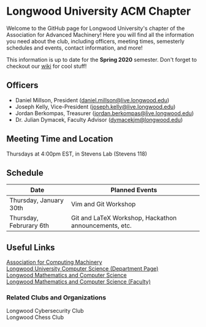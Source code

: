 # Longwood University ACM Chapter
Welcome to the GitHub page for Longwood University's chapter of the Association for Advanced Machinery! Here you will find all the information you need about the club, including officers, meeting times, semesterly schedules and events, contact information, and more!

This information is up to date for the **Spring 2020** semester.
Don't forget to checkout our [wiki](https://github.com/longwoodacm/LUCSMACL/wiki) for cool stuff!

## Officers
- Daniel Millson, President (daniel.millson@live.longwood.edu)
- Joseph Kelly, Vice-President (joseph.kelly@live.longwood.edu)
- Jordan Berkompas, Treasurer (jordan.berkompas@live.longwood.edu)
- Dr. Julian Dymacek, Faculty Advisor (dymacekjm@longwood.edu)

## Meeting Time and Location
Thursdays at 4:00pm EST, in Stevens Lab (Stevens 118)

## Schedule
|          Date          | Planned Events |
| ---------------------- | -------------- |
| Thursday, January 30th  | Vim and Git Workshop |
| Thursday, Februrary 6th | Git and LaTeX Workshop, Hackathon announcements, etc. |

## Useful Links
[Association for Computing Machinery](https://www.acm.org/) \
[Longwood University Computer Science (Department Page)](http://cs.longwood.edu/) \
[Longwood Mathematics and Computer Science](http://www.longwood.edu/mathematics/) \
[Longwood Mathematics and Computer Science (Faculty)](http://www.longwood.edu/mathematics/about/faculty-staff/)

### Related Clubs and Organizations
Longwood Cybersecurity Club \
Longwood Chess Club
